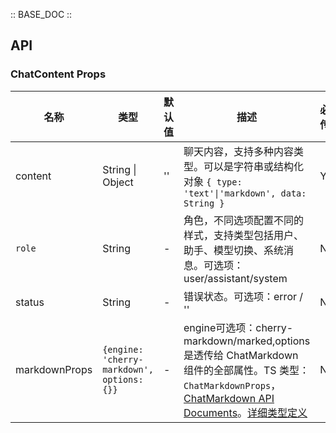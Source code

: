 :: BASE_DOC ::

## API

### ChatContent Props

名称 | 类型 | 默认值 | 描述 | 必传
-- | -- | -- | -- | --
content | String \| Object | '' | 聊天内容，支持多种内容类型。可以是字符串或结构化对象 `{ type: 'text'\|'markdown', data: String }` | Y
`role` | String | - | 角色，不同选项配置不同的样式，支持类型包括用户、助手、模型切换、系统消息。可选项：user/assistant/system | N
status | String | - | 错误状态。可选项：error / '' | N
markdownProps | `{engine: 'cherry-markdown', options: {}}` | - | engine可选项：cherry-markdown/marked,options是透传给 ChatMarkdown 组件的全部属性。TS 类型：`ChatMarkdownProps`，[ChatMarkdown API Documents](./chat-markdown?tab=api)。[详细类型定义](https://github.com/Tencent/tdesign-vue-next/blob/develop/packages/pro-components/chat/type.ts) | N


